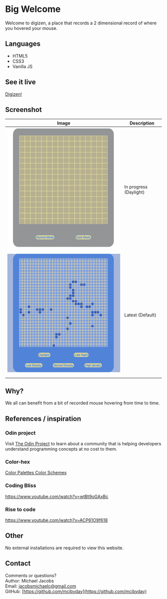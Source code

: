 # Big Welcome
Welcome to digizen, a place that records a 2 dimensional record of where you hovered your mouse. <br>

## Languages
- HTML5
- CSS3
- Vanilla JS

## See it live
[Digizen!](https://mcjbyday.github.io/digizen/)

## Screenshot
| Image | Description |
| --- | ----------- |
| ![Webpage Screenshot 1](./assets/screenshots/screenshot1_inProgress.png) | In progress (Daylight) |
| ![Webpage Screenshot 2](./assets/screenshots/screenshot2_Latest.png) | Latest (Default) |

## Why?
We all can benefit from a bit of recorded mouse hovering from time to time.<br>


## References / inspiration

### Odin project
Visit [The Odin Project](https://www.theodinproject.com/) to learn about a community that is helping developers understand programming concepts at no cost to them.

### Color-hex
[Color Palettes Color Schemes](https://www.color-hex.com/color-palettes/)

### Coding Bliss
https://www.youtube.com/watch?v=wtBt9oGAxBc

### Rise to code
https://www.youtube.com/watch?v=ACP61O9f618

## Other
<p>No external installations are required to view this website. 

## Contact
Comments or questions? <br>
Author: Michael Jacobs <br>
Email: jacobsmichaelc@gmail.com <br>
GitHub: [https://github.com/mcjbyday](https://github.com/mcjbyday) <br>